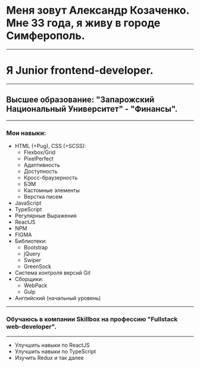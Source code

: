# Меня зовут Александр Козаченко. Мне 33 года, я живу в городе Симферополь.
____
# Я Junior frontend-developer.
____
## Высшее образование: "Запарожский Национальный Университет" - "Финансы".
____
### Мои навыки:
- HTML (+Pug), CSS (+SCSS):
    - Flexbox/Grid
    - PixelPerfect
    - Адаптивность
    - Доступность
    - Кросс-браузерность
    - БЭМ
    - Кастомные элементы
    - Верстка писем
- JavaScript
- TypeScript
- Регулярные Выражения
- ReactJS
- NPM
- FIGMA
- Библиотеки:
   - Bootstrap
   - jQuery
   - Swiper
   - GreenSock
- Система контроля версий Git
- Сборщики:
   - WebPack
   - Gulp
- Английский (начальный уровень)
____
### Обучаюсь в компании Skillbox на профессию "Fullstack web-developer".
____
- Улучшить навыки по ReactJS
- Улучшить навыки по TypeScript
- Изучить Redux и так далее
